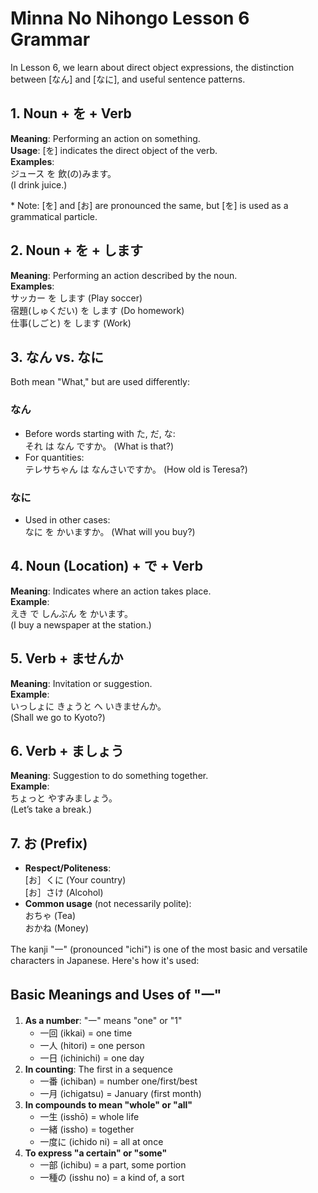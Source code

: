# Minna No Nihongo Lesson 6 Grammar

In Lesson 6, we learn about direct object expressions, the distinction between \[なん\] and \[なに\], and useful sentence patterns.

## 1. Noun + を + Verb

**Meaning**: Performing an action on something.  
**Usage**: \[を\] indicates the direct object of the verb.  
**Examples**:  
ジュース を 飲(の)みます。  
(I drink juice.)

\* Note: \[を\] and \[お\] are pronounced the same, but \[を\] is used as a grammatical particle.

## 2. Noun + を + します

**Meaning**: Performing an action described by the noun.  
**Examples**:  
サッカー を します (Play soccer)  
宿題(しゅくだい) を します (Do homework)  
仕事(しごと) を します (Work)

## 3. なん vs. なに

Both mean "What," but are used differently:

### なん

- Before words starting with た, だ, な:  
  それ は なん ですか。 (What is that?)
- For quantities:  
  テレサちゃん は なんさいですか。 (How old is Teresa?)

### なに

- Used in other cases:  
  なに を かいますか。 (What will you buy?)

## 4. Noun (Location) + で + Verb

**Meaning**: Indicates where an action takes place.  
**Example**:  
えき で しんぶん を かいます。  
(I buy a newspaper at the station.)

## 5. Verb + ませんか

**Meaning**: Invitation or suggestion.  
**Example**:  
いっしょに きょうと へ いきませんか。  
(Shall we go to Kyoto?)

## 6. Verb + ましょう

**Meaning**: Suggestion to do something together.  
**Example**:  
ちょっと やすみましょう。  
(Let’s take a break.)

## 7. お (Prefix)

- **Respect/Politeness**:  
  \[お］くに (Your country)  
  \[お］さけ (Alcohol)
- **Common usage** (not necessarily polite):  
  おちゃ (Tea)  
  おかね (Money)

The kanji "一" (pronounced "ichi") is one of the most basic and versatile characters in Japanese. Here's how it's used:

## Basic Meanings and Uses of "一"

1.  **As a number**: "一" means "one" or "1"
    - 一回 (ikkai) = one time
    - 一人 (hitori) = one person
    - 一日 (ichinichi) = one day
2.  **In counting**: The first in a sequence
    - 一番 (ichiban) = number one/first/best
    - 一月 (ichigatsu) = January (first month)
3.  **In compounds to mean "whole" or "all"**
    - 一生 (isshō) = whole life
    - 一緒 (issho) = together
    - 一度に (ichido ni) = all at once
4.  **To express "a certain" or "some"**
    - 一部 (ichibu) = a part, some portion
    - 一種の (isshu no) = a kind of, a sort
